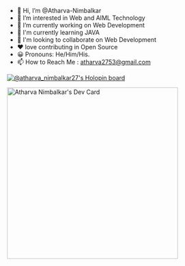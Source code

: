 - 👋 Hi, I’m @Atharva-Nimbalkar
- 👀 I’m interested in Web and AIML Technology
- 🔭 I’m currently working on Web Development
- 🌱 I'm currently learning JAVA
- 🤝 I'm looking to collaborate on Web Development
- ❤️ love contributing in Open Source 
- 😀 Pronouns: He/Him/His. 
- 📫 How to Reach Me : atharva2753@gmail.com

<!-- - 💞️ I’m looking to collaborate on ...
- 📫 How to reach me ... -->
[![@atharva_nimbalkar27's Holopin board](https://holopin.me/atharva_nimbalkar27)](https://holopin.io/@atharva_nimbalkar27)
<!---
Atharva-Nimbalkar/Atharva-Nimbalkar is a ✨ special ✨ repository because its `README.md` (this file) appears on your GitHub profile.
You can click the Preview link to take a look at your changes.
--->
<a href="https://app.daily.dev/AtharvaN_2753"><img src="https://api.daily.dev/devcards/297c55493efd41acb5f28cc328cb8a97.png?r=nxw" width="400" alt="Atharva Nimbalkar's Dev Card"/></a>
